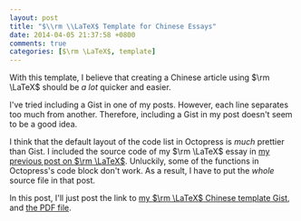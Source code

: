 ```yaml
---
layout: post
title: "$\\rm \\LaTeX$ Template for Chinese Essays"
date: 2014-04-05 21:37:58 +0800
comments: true
categories: [$\rm \LaTeX$, template]
---
```


With this template, I believe that creating a Chinese article using $\rm \LaTeX$ should be *a lot* quicker and easier.

I've tried including a Gist in one of my posts.  However, each line separates too much from another.  Therefore, including a Gist in my post doesn't seem to be a good idea.

I think that the default layout of the code list in Octopress is *much* prettier than Gist.  I included the source code of my $\rm \LaTeX$ essay in [my previous post on $\rm \LaTeX$](/blog/2014/03/16/latex-template-for-essays/).  Unluckily, some of the functions in Octopress's code block don't work.  As a result, I have to put the *whole* source file in that post.

In this post, I'll just post the link to [my $\rm \LaTeX$ Chinese template Gist](https://gist.github.com/VincentTam/10473229), and [the PDF file](/downloads/latex_chin_sample.pdf).
